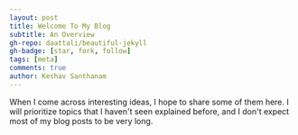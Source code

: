 ```yaml
---
layout: post
title: Welcome To My Blog
subtitle: An Overview
gh-repo: daattali/beautiful-jekyll
gh-badge: [star, fork, follow]
tags: [meta]
comments: true
author: Keshav Santhanam
---
```


When I come across interesting ideas, I hope to share some of them here. I will prioritize topics that I haven't seen explained before, and I don't expect most of my blog posts to be very long. 
